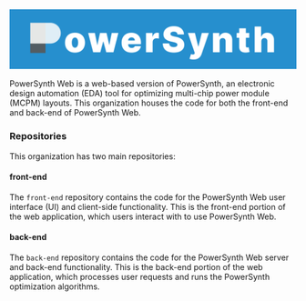 <img src="https://github.com/PowerSynth/.github/blob/main/PowerSynthLogo.svg" alt="PowerSynth Logo">

PowerSynth Web is a web-based version of PowerSynth, an electronic design automation (EDA) tool for optimizing multi-chip power module (MCPM) layouts. This organization houses the code for both the front-end and back-end of PowerSynth Web.

### Repositories

This organization has two main repositories:

#### front-end

The `front-end` repository contains the code for the PowerSynth Web user interface (UI) and client-side functionality. This is the front-end portion of the web application, which users interact with to use PowerSynth Web.

#### back-end

The `back-end` repository contains the code for the PowerSynth Web server and back-end functionality. This is the back-end portion of the web application, which processes user requests and runs the PowerSynth optimization algorithms.
